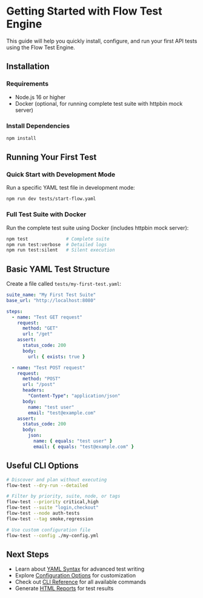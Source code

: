 # Getting Started with Flow Test Engine

This guide will help you quickly install, configure, and run your first API tests using the Flow Test Engine.

## Installation

### Requirements

- Node.js 16 or higher
- Docker (optional, for running complete test suite with httpbin mock server)

### Install Dependencies

```bash
npm install
```

## Running Your First Test

### Quick Start with Development Mode

Run a specific YAML test file in development mode:

```bash
npm run dev tests/start-flow.yaml
```

### Full Test Suite with Docker

Run the complete test suite using Docker (includes httpbin mock server):

```bash
npm test              # Complete suite
npm run test:verbose  # Detailed logs
npm run test:silent   # Silent execution
```

## Basic YAML Test Structure

Create a file called `tests/my-first-test.yaml`:

```yaml
suite_name: "My First Test Suite"
base_url: "http://localhost:8080"

steps:
  - name: "Test GET request"
    request:
      method: "GET"
      url: "/get"
    assert:
      status_code: 200
      body:
        url: { exists: true }

  - name: "Test POST request"
    request:
      method: "POST"
      url: "/post"
      headers:
        "Content-Type": "application/json"
      body:
        name: "test user"
        email: "test@example.com"
    assert:
      status_code: 200
      body:
        json:
          name: { equals: "test user" }
          email: { equals: "test@example.com" }
```

## Useful CLI Options

```bash
# Discover and plan without executing
flow-test --dry-run --detailed

# Filter by priority, suite, node, or tags
flow-test --priority critical,high
flow-test --suite "login,checkout"
flow-test --node auth-tests
flow-test --tag smoke,regression

# Use custom configuration file
flow-test --config ./my-config.yml
```

## Next Steps

- Learn about [YAML Syntax](./yaml-syntax-reference.md) for advanced test writing
- Explore [Configuration Options](./configuration-guide.md) for customization
- Check out [CLI Reference](./cli-reference.md) for all available commands
- Generate [HTML Reports](./reporting-guide.md) for test results